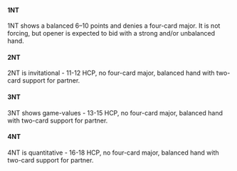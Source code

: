 #### 1NT
1NT shows a balanced 6–10 points and denies a four-card major.
It is not forcing, but opener is expected to bid with a strong and/or unbalanced hand.

#### 2NT
2NT is invitational - 11-12 HCP, no four-card major, balanced hand with two-card support for partner.

#### 3NT
3NT shows game-values - 13-15 HCP, no four-card major, balanced hand with two-card support for partner.

#### 4NT
4NT is quantitative - 16-18 HCP, no four-card major, balanced hand with two-card support for partner.
